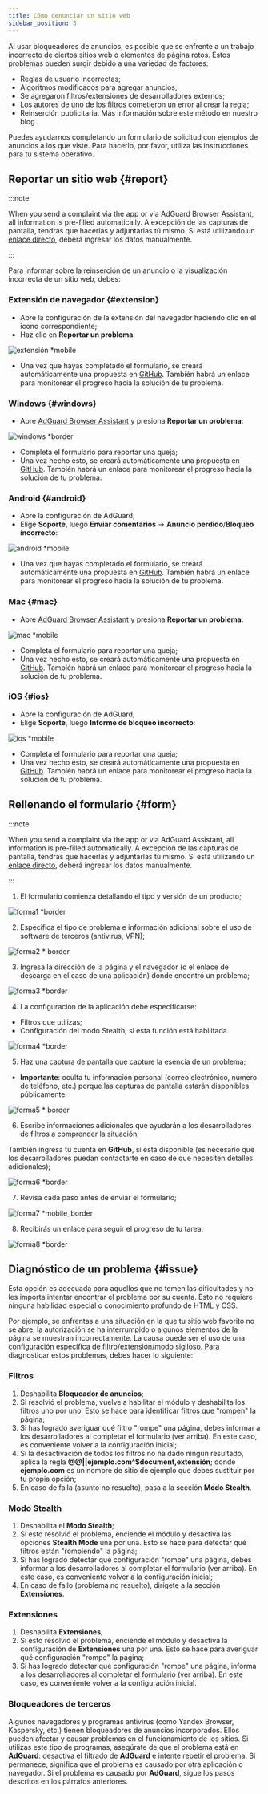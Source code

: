 ```yaml
---
title: Cómo denunciar un sitio web
sidebar_position: 3
---
```



Al usar bloqueadores de anuncios, es posible que se enfrente a un trabajo incorrecto de ciertos sitios web o elementos de página rotos. Estos problemas pueden surgir debido a una variedad de factores:

* Reglas de usuario incorrectas;
* Algoritmos modificados para agregar anuncios;
* Se agregaron filtros/extensiones de desarrolladores externos;
* Los autores de uno de los filtros cometieron un error al crear la regla;
* Reinserción publicitaria. Más información sobre este método en nuestro blog [](https://adguard.com/blog/ad-reinsertion.html).

Puedes ayudarnos completando un formulario de solicitud con ejemplos de anuncios a los que viste. Para hacerlo, por favor, utiliza las instrucciones para tu sistema operativo.

## Reportar un sitio web {#report}

:::note

When you send a complaint via the app or via AdGuard Browser Assistant, all information is pre-filled automatically. A excepción de las capturas de pantalla, tendrás que hacerlas y adjuntarlas tú mismo. Si está utilizando un [enlace directo](https://reports.adguard.com/new_issue.html), deberá ingresar los datos manualmente.

:::

Para informar sobre la reinserción de un anuncio o la visualización incorrecta de un sitio web, debes:

### Extensión de navegador {#extension}

* Abre la configuración de la extensión del navegador haciendo clic en el icono correspondiente;
* Haz clic en **Reportar un problema**:

![extensión *mobile](https://cdn.adtidy.org/content/Kb/ad_blocker/guides/extension_issue.png)

* Una vez que hayas completado el formulario, se creará automáticamente una propuesta en [GitHub](https://github.com/AdguardTeam/AdguardFilters/issues). También habrá un enlace para monitorear el progreso hacia la solución de tu problema.

### Windows {#windows}

* Abre [AdGuard Browser Assistant](/adguard-for-windows/browser-assistant) y presiona **Reportar un problema**:

![windows *border](https://cdn.adtidy.org/content/Kb/ad_blocker/guides/browser-assistant.png)

* Completa el formulario para reportar una queja;
* Una vez hecho esto, se creará automáticamente una propuesta en [GitHub](https://github.com/AdguardTeam/AdguardFilters/issues). También habrá un enlace para monitorear el progreso hacia la solución de tu problema.

### Android {#android}

* Abre la configuración de AdGuard;
* Elige **Soporte**, luego **Enviar comentarios** → **Anuncio perdido**/**Bloqueo incorrecto**:

![android *mobile](https://cdn.adtidy.org/content/Kb/ad_blocker/guides/android.png)

* Una vez que hayas completado el formulario, se creará automáticamente una propuesta en [GitHub](https://github.com/AdguardTeam/AdguardFilters/issues). También habrá un enlace para monitorear el progreso hacia la solución de tu problema.

### Mac {#mac}

* Abre [AdGuard Browser Assistant](/adguard-for-mac/browser-assistant) y presiona **Reportar un problema**:

![mac *mobile](https://cdn.adtidy.org/content/kb/ad_blocker/guides/browser-assistant-mac.png)

* Completa el formulario para reportar una queja;
* Una vez hecho esto, se creará automáticamente una propuesta en [GitHub](https://github.com/AdguardTeam/AdguardFilters/issues). También habrá un enlace para monitorear el progreso hacia la solución de tu problema.

### iOS {#ios}

* Abre la configuración de AdGuard;
* Elige **Soporte**, luego **Informe de bloqueo incorrecto**:

![ios *mobile](https://cdn.adtidy.org/content/Kb/ad_blocker/guides/ios_issue.png)

* Completa el formulario para reportar una queja;
* Una vez hecho esto, se creará automáticamente una propuesta en [GitHub](https://github.com/AdguardTeam/AdguardFilters/issues). También habrá un enlace para monitorear el progreso hacia la solución de tu problema.

## Rellenando el formulario {#form}

:::note

When you send a complaint via the app or via AdGuard Assistant, all information is pre-filled automatically. A excepción de las capturas de pantalla, tendrás que hacerlas y adjuntarlas tú mismo. Si está utilizando un [enlace directo](https://reports.adguard.com/new_issue.html), deberá ingresar los datos manualmente.

:::

1. El formulario comienza detallando el tipo y versión de un producto;

![forma1 *border](https://cdn.adtidy.org/content/Kb/ad_blocker/guides/forma1en.png)

2. Especifica el tipo de problema e información adicional sobre el uso de software de terceros (antivirus, VPN);

![forma2 * border](https://cdn.adtidy.org/content/Kb/ad_blocker/guides/forma2en.png)

3. Ingresa la dirección de la página y el navegador (o el enlace de descarga en el caso de una aplicación) donde encontró un problema;

![forma3 *border](https://cdn.adtidy.org/content/Kb/ad_blocker/guides/forma3en.png)

4. La configuración de la aplicación debe especificarse:
* Filtros que utilizas;
* Configuración del modo Stealth, si esta función está habilitada.

![forma4 *border](https://cdn.adtidy.org/content/kb/ad_blocker/guides/forma4en.png)

5. [Haz una captura de pantalla](../take-screenshot) que capture la esencia de un problema;

* **Importante**: oculta tu información personal (correo electrónico, número de teléfono, etc.) porque las capturas de pantalla estarán disponibles públicamente.

![forma5 * border](https://cdn.adtidy.org/content/Kb/ad_blocker/guides/forma5en.png)

6. Escribe informaciones adicionales que ayudarán a los desarrolladores de filtros a comprender la situación;

También ingresa tu cuenta en **GitHub**, si está disponible (es necesario que los desarrolladores puedan contactarte en caso de que necesiten detalles adicionales);

![forma6 *border](https://cdn.adtidy.org/content/Kb/ad_blocker/guides/forma6en.png)

7. Revisa cada paso antes de enviar el formulario;

![forma7 *mobile_border](https://cdn.adtidy.org/content/Kb/ad_blocker/guides/forma7en.png)

8. Recibirás un enlace para seguir el progreso de tu tarea.

![forma8 *border](https://cdn.adtidy.org/content/Kb/ad_blocker/guides/forma8en.png)

## Diagnóstico de un problema {#issue}

Esta opción es adecuada para aquellos que no temen las dificultades y no les importa intentar encontrar el problema por su cuenta. Esto no requiere ninguna habilidad especial o conocimiento profundo de HTML y CSS.

Por ejemplo, se enfrentas a una situación en la que tu sitio web favorito no se abre, la autorización se ha interrumpido o algunos elementos de la página se muestran incorrectamente. La causa puede ser el uso de una configuración específica de filtro/extensión/modo sigiloso. Para diagnosticar estos problemas, debes hacer lo siguiente:

### **Filtros**

1. Deshabilita **Bloqueador de anuncios**;
2. Si resolvió el problema, vuelve a habilitar el módulo y deshabilita los filtros uno por uno. Esto se hace para identificar filtros que "rompen" la página;
3. Si has logrado averiguar qué filtro "rompe" una página, debes informar a los desarrolladores al completar el formulario (ver arriba). En este caso, es conveniente volver a la configuración inicial;
4. Si la desactivación de todos los filtros no ha dado ningún resultado, aplica la regla **@@||ejemplo.com^$document,extensión**; donde **ejemplo.com** es un nombre de sitio de ejemplo que debes sustituir por tu propia opción;
5. En caso de falla (asunto no resuelto), pasa a la sección **Modo Stealth**.

### **Modo Stealth**

1. Deshabilita el **Modo Stealth**;
2. Si esto resolvió el problema, enciende el módulo y desactiva las opciones **Stealth Mode** una por una. Esto se hace para detectar qué filtros están "rompiendo" la página;
3. Si has logrado detectar qué configuración "rompe" una página, debes informar a los desarrolladores al completar el formulario (ver arriba). En este caso, es conveniente volver a la configuración inicial;
4. En caso de fallo (problema no resuelto), dirígete a la sección **Extensiones**.

### **Extensiones**

1. Deshabilita **Extensiones**;
2. Si esto resolvió el problema, enciende el módulo y desactiva la configuración de **Extensiones** una por una. Esto se hace para averiguar qué configuración "rompe" la página;
3. Si has logrado detectar qué configuración "rompe" una página, informa a los desarrolladores al completar el formulario (ver arriba). En este caso, es conveniente volver a la configuración inicial.

### **Bloqueadores de terceros**
Algunos navegadores y programas antivirus (como Yandex Browser, Kaspersky, etc.) tienen bloqueadores de anuncios incorporados. Ellos pueden afectar y causar problemas en el funcionamiento de los sitios. Si utilizas este tipo de programas, asegúrate de que el problema está en **AdGuard**: desactiva el filtrado de **AdGuard** e intente repetir el problema. Si permanece, significa que el problema es causado por otra aplicación o navegador. Si el problema es causado por **AdGuard**, sigue los pasos descritos en los párrafos anteriores.
